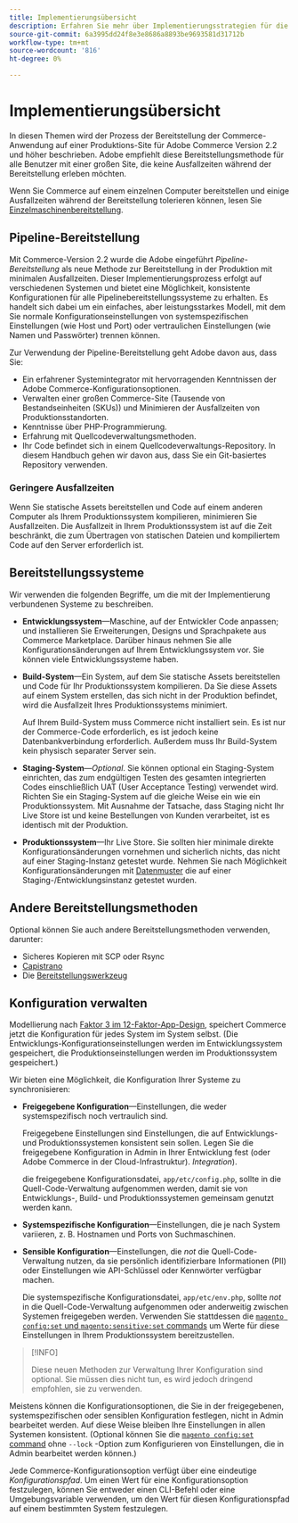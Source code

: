 ```yaml
---
title: Implementierungsübersicht
description: Erfahren Sie mehr über Implementierungsstrategien für die Commerce-Anwendung.
source-git-commit: 6a3995dd24f8e3e8686a8893be9693581d31712b
workflow-type: tm+mt
source-wordcount: '816'
ht-degree: 0%

---
```



# Implementierungsübersicht

In diesen Themen wird der Prozess der Bereitstellung der Commerce-Anwendung auf einer Produktions-Site für Adobe Commerce Version 2.2 und höher beschrieben. Adobe empfiehlt diese Bereitstellungsmethode für alle Benutzer mit einer großen Site, die keine Ausfallzeiten während der Bereitstellung erleben möchten.

Wenn Sie Commerce auf einem einzelnen Computer bereitstellen und einige Ausfallzeiten während der Bereitstellung tolerieren können, lesen Sie [Einzelmaschinenbereitstellung](../deployment/single-machine.md).

## Pipeline-Bereitstellung

Mit Commerce-Version 2.2 wurde die Adobe eingeführt _Pipeline-Bereitstellung_ als neue Methode zur Bereitstellung in der Produktion mit minimalen Ausfallzeiten. Dieser Implementierungsprozess erfolgt auf verschiedenen Systemen und bietet eine Möglichkeit, konsistente Konfigurationen für alle Pipelinebereitstellungssysteme zu erhalten. Es handelt sich dabei um ein einfaches, aber leistungsstarkes Modell, mit dem Sie normale Konfigurationseinstellungen von systemspezifischen Einstellungen (wie Host und Port) oder vertraulichen Einstellungen (wie Namen und Passwörter) trennen können.

Zur Verwendung der Pipeline-Bereitstellung geht Adobe davon aus, dass Sie:

- Ein erfahrener Systemintegrator mit hervorragenden Kenntnissen der Adobe Commerce-Konfigurationsoptionen.
- Verwalten einer großen Commerce-Site (Tausende von Bestandseinheiten (SKUs)) und Minimieren der Ausfallzeiten von Produktionsstandorten.
- Kenntnisse über PHP-Programmierung.
- Erfahrung mit Quellcodeverwaltungsmethoden.
- Ihr Code befindet sich in einem Quellcodeverwaltungs-Repository. In diesem Handbuch gehen wir davon aus, dass Sie ein Git-basiertes Repository verwenden.

### Geringere Ausfallzeiten

Wenn Sie statische Assets bereitstellen und Code auf einem anderen Computer als Ihrem Produktionssystem kompilieren, minimieren Sie Ausfallzeiten. Die Ausfallzeit in Ihrem Produktionssystem ist auf die Zeit beschränkt, die zum Übertragen von statischen Dateien und kompiliertem Code auf den Server erforderlich ist.

## Bereitstellungssysteme

Wir verwenden die folgenden Begriffe, um die mit der Implementierung verbundenen Systeme zu beschreiben.

- **Entwicklungssystem**—Maschine, auf der Entwickler Code anpassen; und installieren Sie Erweiterungen, Designs und Sprachpakete aus Commerce Marketplace. Darüber hinaus nehmen Sie alle Konfigurationsänderungen auf Ihrem Entwicklungssystem vor. Sie können viele Entwicklungssysteme haben.

- **Build-System**—Ein System, auf dem Sie statische Assets bereitstellen und Code für Ihr Produktionssystem kompilieren. Da Sie diese Assets auf einem System erstellen, das sich nicht in der Produktion befindet, wird die Ausfallzeit Ihres Produktionssystems minimiert.

   Auf Ihrem Build-System muss Commerce nicht installiert sein. Es ist nur der Commerce-Code erforderlich, es ist jedoch keine Datenbankverbindung erforderlich. Außerdem muss Ihr Build-System kein physisch separater Server sein.

- **Staging-System**—_Optional_. Sie können optional ein Staging-System einrichten, das zum endgültigen Testen des gesamten integrierten Codes einschließlich UAT (User Acceptance Testing) verwendet wird. Richten Sie ein Staging-System auf die gleiche Weise ein wie ein Produktionssystem. Mit Ausnahme der Tatsache, dass Staging nicht Ihr Live Store ist und keine Bestellungen von Kunden verarbeitet, ist es identisch mit der Produktion.

- **Produktionssystem**—Ihr Live Store. Sie sollten hier minimale direkte Konfigurationsänderungen vornehmen und sicherlich nichts, das nicht auf einer Staging-Instanz getestet wurde. Nehmen Sie nach Möglichkeit Konfigurationsänderungen mit [Datenmuster](https://developer.adobe.com/commerce/php/development/components/declarative-schema/patches/) die auf einer Staging-/Entwicklungsinstanz getestet wurden.

## Andere Bereitstellungsmethoden

Optional können Sie auch andere Bereitstellungsmethoden verwenden, darunter:

- Sicheres Kopieren mit SCP oder Rsync
- [Capistrano](https://capistranorb.com/documentation/overview/what-is-capistrano)
- Die [Bereitstellungswerkzeug](https://deployer.org/)

## Konfiguration verwalten

Modellierung nach [Faktor 3 im 12-Faktor-App-Design](https://12factor.net/config), speichert Commerce jetzt die Konfiguration für jedes System im System selbst. (Die Entwicklungs-Konfigurationseinstellungen werden im Entwicklungssystem gespeichert, die Produktionseinstellungen werden im Produktionssystem gespeichert.)

Wir bieten eine Möglichkeit, die Konfiguration Ihrer Systeme zu synchronisieren:

- **Freigegebene Konfiguration**—Einstellungen, die weder systemspezifisch noch vertraulich sind.

   Freigegebene Einstellungen sind Einstellungen, die auf Entwicklungs- und Produktionssystemen konsistent sein sollen. Legen Sie die freigegebene Konfiguration in Admin in Ihrer Entwicklung fest (oder Adobe Commerce in der Cloud-Infrastruktur). _Integration_).

   die freigegebene Konfigurationsdatei, `app/etc/config.php`, sollte in die Quell-Code-Verwaltung aufgenommen werden, damit sie von Entwicklungs-, Build- und Produktionssystemen gemeinsam genutzt werden kann.

- **Systemspezifische Konfiguration**—Einstellungen, die je nach System variieren, z. B. Hostnamen und Ports von Suchmaschinen.

- **Sensible Konfiguration**—Einstellungen, die _not_ die Quell-Code-Verwaltung nutzen, da sie persönlich identifizierbare Informationen (PII) oder Einstellungen wie API-Schlüssel oder Kennwörter verfügbar machen.

   Die systemspezifische Konfigurationsdatei, `app/etc/env.php`, sollte _not_ in die Quell-Code-Verwaltung aufgenommen oder anderweitig zwischen Systemen freigegeben werden. Verwenden Sie stattdessen die [`magento config:set` und `magento:sensitive:set` commands](../cli/set-configuration-values.md) um Werte für diese Einstellungen in Ihrem Produktionssystem bereitzustellen.

>[!INFO]
>
>Diese neuen Methoden zur Verwaltung Ihrer Konfiguration sind optional. Sie müssen dies nicht tun, es wird jedoch dringend empfohlen, sie zu verwenden.

Meistens können die Konfigurationsoptionen, die Sie in der freigegebenen, systemspezifischen oder sensiblen Konfiguration festlegen, nicht in Admin bearbeitet werden. Auf diese Weise bleiben Ihre Einstellungen in allen Systemen konsistent. (Optional können Sie die [`magento config:set` command](../cli/set-configuration-values.md) ohne `--lock` -Option zum Konfigurieren von Einstellungen, die in Admin bearbeitet werden können.)

Jede Commerce-Konfigurationsoption verfügt über eine eindeutige _Konfigurationspfad_. Um einen Wert für eine Konfigurationsoption festzulegen, können Sie entweder einen CLI-Befehl oder eine Umgebungsvariable verwenden, um den Wert für diesen Konfigurationspfad auf einem bestimmten System festzulegen.
